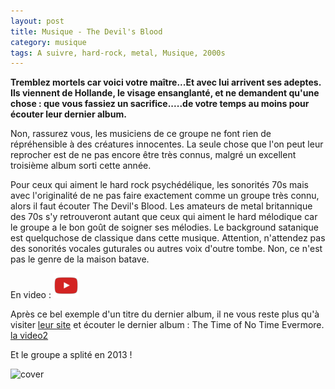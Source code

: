 ```yaml
---
layout: post
title: Musique - The Devil's Blood
category: musique
tags: A suivre, hard-rock, metal, Musique, 2000s
---
```

**Tremblez mortels car voici votre maître...Et avec lui arrivent ses adeptes. Ils viennent de Hollande, le visage ensanglanté, et ne demandent qu'une chose : que vous fassiez un sacrifice.....de votre temps au moins pour écouter leur dernier album.**

Non, rassurez vous, les musiciens de ce groupe ne font rien de répréhensible à des créatures innocentes. La seule chose que l'on peut leur reprocher est de ne pas encore être très connus, malgré un excellent troisième album sorti cette année.

Pour ceux qui aiment le hard rock psychédélique, les sonorités 70s mais avec l'originalité de ne pas faire exactement comme un groupe très connu, alors il faut écouter The Devil's Blood. Les amateurs de metal britannique des 70s s'y retrouveront autant que ceux qui aiment le hard mélodique car le groupe a le bon goût de soigner ses mélodies. Le background satanique est quelquchose de classique dans cette musique. Attention, n'attendez pas des sonorités vocales guturales ou autres voix d'outre tombe. Non, ce n'est pas le genre de la maison batave.

En video : [![video](/images/youtube.png)](http://www.youtube.com/watch?v=Mc7YbOPx1Wo)

Après ce bel exemple d'un titre du dernier album, il ne vous reste plus qu'à visiter <a href="http://www.myspace.com/thedevilsblood" target="_blank">leur site</a> et écouter le dernier album : The Time of No Time Evermore.
[la video2](https://www.youtube.com/watch?v=BOdNYmXc1c0)

Et le groupe a splité en 2013 !

![cover](https://filedn.eu/llqi9IBxlYouGRXYG2xlROb/img/2010/devilsblood.jpg)
